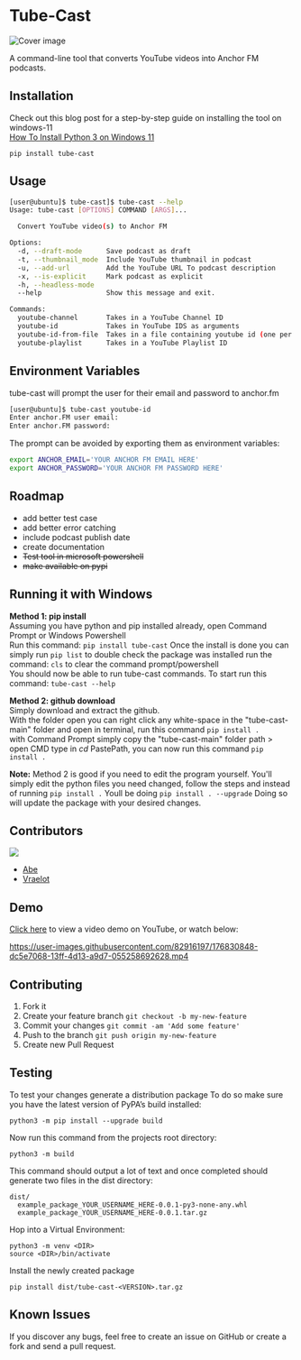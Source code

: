 # Tube-Cast

![Cover image](https://github.com/abe-101/tube-cast/blob/2aecc4ec4565fe0ca90ca15d7fd136f004eb1534/assets/logo.jpg "Cover image")

A command-line tool that converts YouTube videos into Anchor FM podcasts.


## Installation
Check out this blog post for a step-by-step guide on installing the tool on windows-11  
[How To Install Python 3 on Windows 11](https://habet.dev//blog/how-to-install-python-3-on-windows-11/)
```
pip install tube-cast
```

## Usage
```bash
[user@ubuntu]$ tube-cast]$ tube-cast --help
Usage: tube-cast [OPTIONS] COMMAND [ARGS]...

  Convert YouTube video(s) to Anchor FM

Options:
  -d, --draft-mode      Save podcast as draft
  -t, --thumbnail_mode  Include YouTube thumbnail in podcast
  -u, --add-url         Add the YouTube URL To podcast description
  -x, --is-explicit     Mark podcast as explicit
  -h, --headless-mode
  --help                Show this message and exit.

Commands:
  youtube-channel       Takes in a YouTube Channel ID
  youtube-id            Takes in YouTube IDS as arguments
  youtube-id-from-file  Takes in a file containing youtube id (one per line)
  youtube-playlist      Takes in a YouTube Playlist ID
```

## Environment Variables

tube-cast will prompt the user for their email and password to anchor.fm
```bash
[user@ubuntu]$ tube-cast youtube-id
Enter anchor.FM user email: 
Enter anchor.FM password: 
```

The prompt can be avoided by exporting them as environment variables:
```bash
export ANCHOR_EMAIL='YOUR ANCHOR FM EMAIL HERE'
export ANCHOR_PASSWORD='YOUR ANCHOR FM PASSWORD HERE'
```

## Roadmap

* add better test case
* add better error catching
* include podcast publish date
* create documentation  
* ~~Test tool in microsoft powershell~~
* ~~make available on pypi~~

## Running it with Windows 
**Method 1: pip install**  
Assuming you have python and pip installed already, open Command Prompt or Windows Powershell  
Run this command: `pip install tube-cast`
Once the install is done you can simply run `pip list` to double check the package was installed
run the command: `cls` to clear the command prompt/powershell  
You should now be able to run tube-cast commands. To start run this command: `tube-cast --help`

**Method 2: github download**  
Simply download and extract the github.  
With the folder open you can right click any white-space in the "tube-cast-main" folder and open in terminal, run this command `pip install .`   
with Command Prompt simply copy the "tube-cast-main" folder path > open CMD type in *cd* PastePath, you can now run this command `pip install .` 

**Note:** Method 2 is good if you need to edit the program yourself. You'll simply edit the python files you need changed, follow the steps and instead of running `pip install .` Youll be doing `pip install . --upgrade` Doing so will update the package with your desired changes.



## Contributors

[![](https://github.com/abe-101.png?size=50)](https://github.com/abe-101)

* [Abe](https:github.com/abe-101)
* [Vraelot](https://github.com/Vraelot)

## Demo
[Click here](https://youtu.be/HBk-0wRGqHY "Tube-Cast Video Demo - YouTube") to view a video demo on YouTube, or watch below:


https://user-images.githubusercontent.com/82916197/176830848-dc5e7068-13ff-4d13-a9d7-055258692628.mp4


## Contributing

1. Fork it
2. Create your feature branch `git checkout -b my-new-feature`
3. Commit your changes `git commit -am 'Add some feature'`
4. Push to the branch `git push origin my-new-feature`
5. Create new Pull Request

## Testing

To test your changes generate a distribution package
To do so make sure you have the latest version of PyPA’s build installed:
```
python3 -m pip install --upgrade build
```
Now run this command from the projects root directory:
```
python3 -m build
```
This command should output a lot of text and once completed should generate two files in the dist directory:
```
dist/
  example_package_YOUR_USERNAME_HERE-0.0.1-py3-none-any.whl
  example_package_YOUR_USERNAME_HERE-0.0.1.tar.gz
```

Hop into a Virtual Environment:
```
python3 -m venv <DIR>
source <DIR>/bin/activate
```
Install the newly created package
```
pip install dist/tube-cast-<VERSION>.tar.gz
```


## Known Issues

If you discover any bugs, feel free to create an issue on GitHub or create a fork and
send a pull request.

